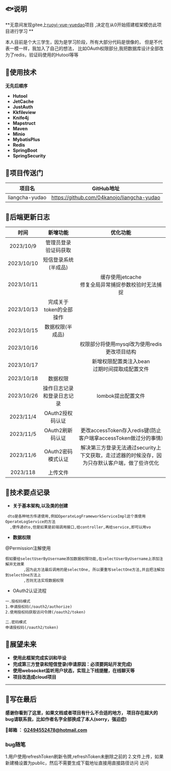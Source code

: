 ## 🐟说明

**无意间发现gitee上[ruoyi-vue-yuedao](https://gitee.com/zhijiantianya/ruoyi-vue-pro)项目 ,决定在从0开始搭建框架模仿此项目进行学习
**

本人目前是个大三学生，因为是学习阶段，所有大部分代码是很像的，
但是不代表一模一样，我加入了自己的想法，
比如OAuth权限部分,我把数据库设计全部改为了redis，验证码使用的Hutool等等

## 🐶使用技术

**无先后顺序**

* **Hutool**
* **JetCache**
* **JustAuth**
* **Kkfileview**
* **Knife4j**
* **Mapstruct**
* **Maven**
* **Minio**
* **MybatisPlus**
* **Redis**
* **SpringBoot**
* **SpringSecurity**

## 🐷项目传送门

| 项目名            | GitHub地址                                   |
|----------------|--------------------------------------------|
| liangcha-yudao | https://github.com/04kanojo/liangcha-yudao |

## 🐹后端更新日志

|     时间     |      新增功能       |                        优化功能                         |
|:----------:|:---------------:|:---------------------------------------------------:|
| 2023/10/9  | 管理员登录<br/>验证码获取 |                                                     |
| 2023/10/10 |   短信登录系统(半成品)   |                                                     |
| 2023/10/11 |                 |         缓存使用jetcache<br/>修复全局异常捕捉参数校验时无法捕捉          |
| 2023/10/13 | 完成关于token的全部操作  |                                                     |
| 2023/10/15 |    数据权限(半成品)    |                                                     |
| 2023/10/16 |                 |          权限部分将使用mysql改为使用redis<br/>更改项目结构           |
| 2023/10/17 |                 |            新增权限配置类注入bean<br/>过期时间提取成配置文件            |
| 2023/10/18 |      数据权限       |                                                     |
| 2023/10/26 |  操作日志记录和登录日志记录  |                    lombok提出配置文件                     |
| 2023/11/4  |   OAuth2授权码认证   |                                                     |
| 2023/11/5  |   OAuth2刷新码认证   |   更改accessToken存入redis键(防止客户端拿accessToken做过分的事情)    |
| 2023/11/6  |  OAuth2密码模式认证   | 解决第三方登录无法通过security上下文获取，走过滤器的时候没存，因为只存默认客户端，做了些许优化 |
|  2023/118  |      上传文件       |                                                     |

## 🐼技术要点记录

- **关于基本架构,以及类的创建**

```
 dto是各种地方传递使用,例如OperateLogFrameworkServiceImpl这个类使用OperateLogService的方法
  ,便传递dto,但是如果是前端调用接口,给controller,再给service,即可以用vo
  ```

- **数据权限**

@Permission注解使用

```
假如要给selectUserByUsername添加数据权限功能,在selectUserByUsername上添加注解并无效果
        ,因为此方法最后调用的是selectOne, 所以要重写selectOne方法,并且把注解加到selectOne方法上
        ,否则无法实现数据权限
  ```

- OAuth2认证流程

```
一.授权码模式
1.申请授权码(/oauth2/authorize)
2.使用授权码获取访问令牌(/oauth2/token)

二.密码模式
申请授权码(/oauth2/token)
  ```

## 🐾展望未来

* **使用此框架完成实训和毕设**
* **完成第三方登录和短信登录(申请原因：必须要网站开发完成)**
* **使用websocket监听用户状态，实现上下线提醒，在线聊天等**
* **项目改造成cloud项目**

****

## 🐣写在最后

**感谢你看到了这里，如果文档或者项目有什么不合适的地方，
项目存在超大的bug请联系我，比如作者名字全部换成了本人(sorry，强迫症)**

**🐻邮箱 ： G2494552478@hotmail.com**

### bug随笔

1.用户使用refreshToken刷新令牌,refreshToken未删除之前的
2.文件上传，如果新建桶设置为public，然后不需要生成下载地址直接用直接路径访问
访问
